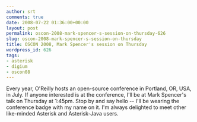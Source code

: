 ```yaml
---
author: srt
comments: true
date: 2008-07-22 01:36:00+00:00
layout: post
permalink: oscon-2008-mark-spencer-s-session-on-thursday-626
slug: oscon-2008-mark-spencer-s-session-on-thursday
title: OSCON 2008, Mark Spencer's session on Thursday
wordpress_id: 626
tags:
- asterisk
- digium
- oscon08
---
```



Every year, O'Reilly hosts an open-source conference in Portland, OR, USA, in July. If anyone interested is at the conference, I'll be at Mark Spencer's talk on Thursday at 1:45pm. Stop by and say hello -- I'll be wearing the conference badge with my name on it. I'm always delighted to meet other like-minded Asterisk and Asterisk-Java users.

